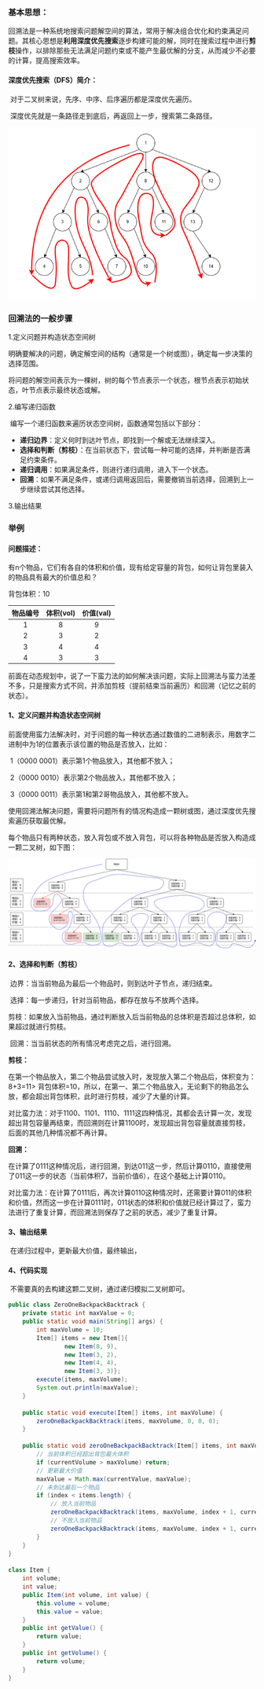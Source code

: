 ### 基本思想：

​	回溯法是一种系统地搜索问题解空间的算法，常用于解决组合优化和约束满足问题。其核心思想是**利用深度优先搜索**逐步构建可能的解，同时在搜索过程中进行**剪枝**操作，以排除那些无法满足问题约束或不能产生最优解的分支，从而减少不必要的计算，提高搜索效率。

#### 深度优先搜索（DFS）简介：

​	对于二叉树来说，先序、中序、后序遍历都是深度优先遍历。

​	深度优先就是一条路径走到底后，再返回上一步，搜索第二条路径。

![1718939670495](images/概述/1718939670495.png)

### 回溯法的一般步骤

1.定义问题并构造状态空间树

​	明确要解决的问题，确定解空间的结构（通常是一个树或图），确定每一步决策的选择范围。

​	将问题的解空间表示为一棵树，树的每个节点表示一个状态，根节点表示初始状态，叶节点表示最终状态或解。

2.编写递归函数

​	编写一个递归函数来遍历状态空间树，函数通常包括以下部分：

- **递归边界**：定义何时到达叶节点，即找到一个解或无法继续深入。
- **选择和判断（剪枝）**：在当前状态下，尝试每一种可能的选择，并判断是否满足约束条件。
- **递归调用**：如果满足条件，则进行递归调用，进入下一个状态。
- **回溯**：如果不满足条件，或递归调用返回后，需要撤销当前选择，回溯到上一步继续尝试其他选择。

3.输出结果



### 举例

#### 问题描述：

​	有n个物品，它们有各自的体积和价值，现有给定容量的背包，如何让背包里装入的物品具有最大的价值总和？

背包体积：10

| 物品编号 | 体积(vol) | 价值(val) |
| :------: | :-------: | :-------: |
|    1     |     8     |     9     |
|    2     |     3     |     2     |
|    3     |     4     |     4     |
|    4     |     3     |     3     |

​	前面在动态规划中，说了一下蛮力法的如何解决该问题，实际上回溯法与蛮力法差不多，只是搜索方式不同，并添加剪枝（提前结束当前遍历）和回溯（记忆之前的状态）。

#### 1、定义问题并构造状态空间树

​	前面使用蛮力法解决时，对于问题的每一种状态通过数值的二进制表示，用数字二进制中为1的位置表示该位置的物品是否放入，比如：

​	1（0000 0001）表示第1个物品放入，其他都不放入；

​	2（0000 0010）表示第2个物品放入，其他都不放入；

​	3（0000 0011）表示第1和第2哥物品放入，其他都不放入。

​	使用回溯法解决问题，需要将问题所有的情况构造成一颗树或图，通过深度优先搜索遍历获取最优解。

​	每个物品只有两种状态，放入背包或不放入背包，可以将各种物品是否放入构造成一颗二叉树，如下图：

![1718954693318](images/概述/01背包二叉树.drawio.svg)

#### 2、选择和判断（剪枝）

​	边界：当当前物品为最后一个物品时，则到达叶子节点，递归结束。

​	选择：每一步递归，针对当前物品，都存在放与不放两个选择。

​	剪枝：如果放入当前物品，通过判断放入后当前物品的总体积是否超过总体积，如果超过就进行剪枝。

​	回溯：当当前状态的所有情况考虑完之后，进行回溯。

**剪枝：**

​	在第一个物品放入，第二个物品尝试放入时，发现放入第二个物品后，体积变为：8+3=11> 背包体积=10，所以，在第一、第二个物品放入，无论剩下的物品怎么放，都会超出背包体积，此时进行剪枝，减少了大量的计算。

​	对比蛮力法：对于1100、1101、1110、1111这四种情况，其都会去计算一次，发现超出背包容量再结束，而回溯则在计算1100时，发现超出背包容量就直接剪枝，后面的其他几种情况都不再计算。

**回溯：**

​	在计算了0111这种情况后，进行回溯，到达011这一步，然后计算0110，直接使用了011这一步的状态（当前体积7，当前价值6），在这个基础上计算0110。

​	对比蛮力法：在计算了0111后，再次计算0110这种情况时，还需要计算011的体积和价值，然而这一步在计算0111时，011状态的体积和价值就已经计算过了，蛮力法进行了重复计算，而回溯法则保存了之前的状态，减少了重复计算。

#### 3、输出结果

​		在递归过程中，更新最大价值，最终输出，

#### 4、代码实现

​	不需要真的去构建这颗二叉树，通过递归模拟二叉树即可。

~~~ java
public class ZeroOneBackpackBacktrack {
    private static int maxValue = 0;
    public static void main(String[] args) {
        int maxVolume = 10;
        Item[] items = new Item[]{
                new Item(8, 9),
                new Item(3, 2),
                new Item(4, 4),
                new Item(3, 3)};
        execute(items, maxVolume);
        System.out.println(maxValue);
    }

    public static void execute(Item[] items, int maxVolume) {
        zeroOneBackpackBacktrack(items, maxVolume, 0, 0, 0);
    }

    public static void zeroOneBackpackBacktrack(Item[] items, int maxVolume, int index, int currentVolume, int currentValue) {
        // 当前体积已经超出背包最大体积
        if (currentVolume > maxVolume) return;
        // 更新最大价值
        maxValue = Math.max(currentValue, maxValue);
        // 未到达最后一个物品
        if (index < items.length) {
            // 放入当前物品
            zeroOneBackpackBacktrack(items, maxVolume, index + 1, currentVolume + items[index].getVolume(), currentValue + items[index].getValue());
            // 不放入当前物品
            zeroOneBackpackBacktrack(items, maxVolume, index + 1, currentVolume, currentValue);
        }
    }
}

class Item {
    int volume;
    int value;
    public Item(int volume, int value) {
        this.volume = volume;
        this.value = value;
    }
    public int getValue() {
        return value;
    }
    public int getVolume() {
        return volume;
    }
}

~~~





